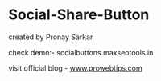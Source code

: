 # Social-Share-Button
created by Pronay Sarkar

check demo:- socialbuttons.maxseotools.in

visit official blog - www.prowebtips.com
